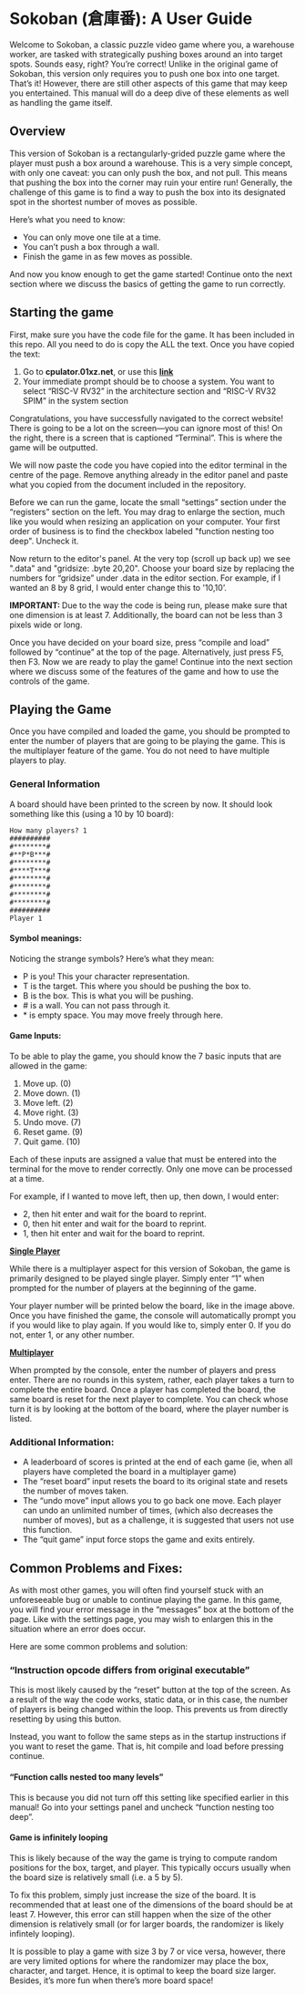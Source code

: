 # Sokoban (倉庫番): A User Guide
Welcome to Sokoban, a classic puzzle video game where you, a warehouse worker, are tasked with strategically pushing boxes around an into target spots. Sounds easy, right? You’re correct! Unlike in the original game of Sokoban, this version only requires you to push one box into one target. That’s it! However, there are still other aspects of this game that may keep you entertained. This manual will do a deep dive of these elements as well as handling the game itself. 

## Overview
This version of Sokoban is a rectangularly-grided puzzle game where the player must push a box around a warehouse. This is a very simple concept, with only one caveat: you can only push the box, and not pull. This means that pushing the box into the corner may ruin your entire run! Generally, the challenge of this game is to find a way to push the box into its designated spot in the shortest number of moves as possible. 

Here’s what you need to know:
- You can only move one tile at a time.
- You can’t push a box through a wall.
- Finish the game in as few moves as possible.

And now you know enough to get the game started! Continue onto the next section where we discuss the basics of getting the game to run correctly. 

## Starting the game
First, make sure you have the code file for the game. It has been included in this repo. All you need to do is copy the ALL the text. Once you have copied the text:
<ol>
  <li>Go to <strong>cpulator.01xz.net</strong>, or use this <a href="https://cpulator.01xz.net/?sys=rv32-spim"><strong>link</strong></a></li>
  <li>Your immediate prompt should be to choose a system. You want to select “RISC-V RV32” in the architecture section and “RISC-V RV32 SPIM” in the system section</li>
</ol>

Congratulations, you have successfully navigated to the correct website! There is going to be a lot on the screen—you can ignore most of this! On the right, there is a screen that is captioned “Terminal”. This is where the game will be outputted. 

We will now paste the code you have copied into the editor terminal in the centre of the page. Remove anything already in the editor panel and paste what you copied from the document included in the repository. 

Before we can run the game, locate the small “settings” section under the “registers” section on the left. You may drag to enlarge the section, much like you would when resizing an application on your computer. Your first order of business is to find the checkbox labeled "function nesting too deep". Uncheck it.

Now return to the editor's panel. At the very top (scroll up back up) we see ".data" and "gridsize: .byte 20,20". Choose your board size by replacing the numbers for “gridsize” under .data in the editor section. For example, if I wanted an 8 by 8 grid, I would enter change this to '10,10’.

<strong>IMPORTANT: </strong>Due to the way the code is being run, please make sure that one dimension is at least 7. Additionally, the board can not be less than 3 pixels wide or long. 

Once you have decided on your board size, press “compile and load” followed by “continue” at the top of the page. Alternatively, just press F5, then F3. Now we are ready to play the game! Continue into the next section where we discuss some of the features of the game and how to use the controls of the game.

## Playing the Game
Once you have compiled and loaded the game, you should be prompted to enter the number of players that are going to be playing the game. This is the multiplayer feature of the game. You do not need to have multiple players to play. 

### General Information
A board should have been printed to the screen by now. It should look something like this (using a 10 by 10 board):
```
How many players? 1                                                                                 
##########                                                                                          
#********#                                                                                          
#**P*B***#                                                                                          
#********#                                                                                          
#****T***#                                                                                          
#********#                                                                                          
#********#                                                                                          
#********#                                                                                          
#********#                                                                                          
##########                                                                                          
Player 1
```

#### Symbol meanings:
Noticing the strange symbols? Here’s what they mean:
-	P is you! This your character representation.
-	T is the target. This where you should be pushing the box to.
-	B is the box. This is what you will be pushing.
-	\# is a wall. You can not pass through it.
-	\* is empty space. You may move freely through here.

#### Game Inputs:
To be able to play the game, you should know the 7 basic inputs that are allowed in the game:
1.	Move up. (0)
2.	Move down. (1)
3.	Move left. (2)
4.	Move right. (3)
5.	Undo move. (7)
6.	Reset game. (9)
7.	Quit game. (10)

Each of these inputs are assigned a value that must be entered into the terminal for the move to render correctly. Only one move can be processed at a time. 

For example, if I wanted to move left, then up, then down, I would enter:
- 2, then hit enter and wait for the board to reprint.
- 0, then hit enter and wait for the board to reprint.
- 1, then hit enter and wait for the board to reprint.

<strong><ins>Single Player</ins></strong>

While there is a multiplayer aspect for this version of Sokoban, the game is primarily designed to be played single player. Simply enter “1” when prompted for the number of players at the beginning of the game. 

Your player number will be printed below the board, like in the image above. Once you have finished the game, the console will automatically prompt you if you would like to play again. If you would like to, simply enter 0. If you do not, enter 1, or any other number. 

<strong><ins>Multiplayer</ins></strong>

When prompted by the console, enter the number of players and press enter. There are no rounds in this system, rather, each player takes a turn to complete the entire board. Once a player has completed the board, the same board is reset for the next player to complete. You can check whose turn it is by looking at the bottom of the board, where the player number is listed. 

### Additional Information:
- A leaderboard of scores is printed at the end of each game (ie, when all players have completed the board in a multiplayer game)
- The “reset board” input resets the board to its original state and resets the number of moves taken.
- The “undo move” input allows you to go back one move. Each player can undo an unlimited number of times, (which also decreases the number of moves), but as a challenge, it is suggested that users not use this function.
- The “quit game” input force stops the game and exits entirely.

## Common Problems and Fixes:
As with most other games, you will often find yourself stuck with an unforeseeable bug or unable to continue playing the game. In this game, you will find your error message in the “messages” box at the bottom of the page. Like with the settings page, you may wish to enlargen this in the situation where an error does occur. 

Here are some common problems and solution: 
### “Instruction opcode differs from original executable”

This is most likely caused by the “reset” button at the top of the screen. As a result of the way the code works, static data, or in this case, the number of players is being changed within the loop. This prevents us from directly resetting by using this button. 

Instead, you want to follow the same steps as in the startup instructions if you want to reset the game. That is, hit compile and load before pressing continue.

#### “Function calls nested too many levels”

This is because you did not turn off this setting like specified earlier in this manual! Go into your settings panel and uncheck “function nesting too deep”.

#### Game is infinitely looping

This is likely because of the way the game is trying to compute random positions for the box, target, and player. This typically occurs usually when the board size is relatively small (i.e. a 5 by 5).

To fix this problem, simply just increase the size of the board. It is recommended that at least one of the dimensions of the board should be at least 7. However, this error can still happen when the size of the other dimension is relatively small (or for larger boards, the randomizer is likely infintely looping).

It is possible to play a game with size 3 by 7 or vice versa, however, there are very limited options for where the randomizer may place the box, character, and target. Hence, it is optimal to keep the board size larger. Besides, it’s more fun when there’s more board space!


